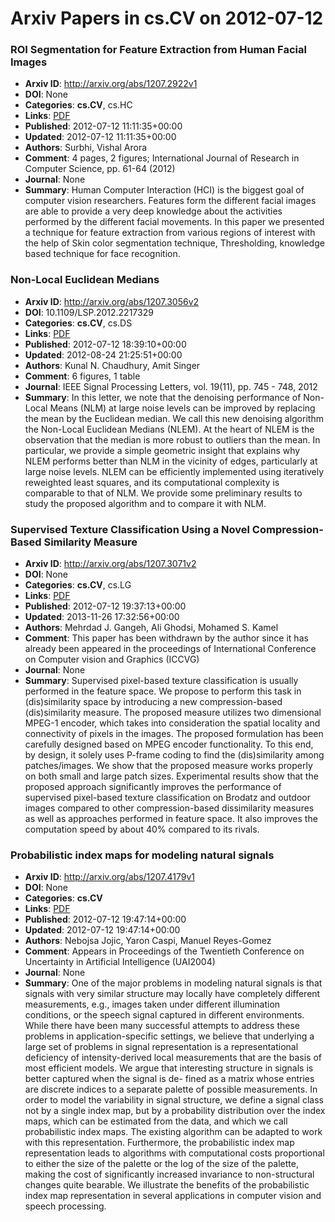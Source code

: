 # Arxiv Papers in cs.CV on 2012-07-12
### ROI Segmentation for Feature Extraction from Human Facial Images
- **Arxiv ID**: http://arxiv.org/abs/1207.2922v1
- **DOI**: None
- **Categories**: **cs.CV**, cs.HC
- **Links**: [PDF](http://arxiv.org/pdf/1207.2922v1)
- **Published**: 2012-07-12 11:11:35+00:00
- **Updated**: 2012-07-12 11:11:35+00:00
- **Authors**: Surbhi, Vishal Arora
- **Comment**: 4 pages, 2 figures; International Journal of Research in Computer
  Science, pp. 61-64 (2012)
- **Journal**: None
- **Summary**: Human Computer Interaction (HCI) is the biggest goal of computer vision researchers. Features form the different facial images are able to provide a very deep knowledge about the activities performed by the different facial movements. In this paper we presented a technique for feature extraction from various regions of interest with the help of Skin color segmentation technique, Thresholding, knowledge based technique for face recognition.



### Non-Local Euclidean Medians
- **Arxiv ID**: http://arxiv.org/abs/1207.3056v2
- **DOI**: 10.1109/LSP.2012.2217329
- **Categories**: **cs.CV**, cs.DS
- **Links**: [PDF](http://arxiv.org/pdf/1207.3056v2)
- **Published**: 2012-07-12 18:39:10+00:00
- **Updated**: 2012-08-24 21:25:51+00:00
- **Authors**: Kunal N. Chaudhury, Amit Singer
- **Comment**: 6 figures, 1 table
- **Journal**: IEEE Signal Processing Letters, vol. 19(11), pp. 745 - 748, 2012
- **Summary**: In this letter, we note that the denoising performance of Non-Local Means (NLM) at large noise levels can be improved by replacing the mean by the Euclidean median. We call this new denoising algorithm the Non-Local Euclidean Medians (NLEM). At the heart of NLEM is the observation that the median is more robust to outliers than the mean. In particular, we provide a simple geometric insight that explains why NLEM performs better than NLM in the vicinity of edges, particularly at large noise levels. NLEM can be efficiently implemented using iteratively reweighted least squares, and its computational complexity is comparable to that of NLM. We provide some preliminary results to study the proposed algorithm and to compare it with NLM.



### Supervised Texture Classification Using a Novel Compression-Based Similarity Measure
- **Arxiv ID**: http://arxiv.org/abs/1207.3071v2
- **DOI**: None
- **Categories**: **cs.CV**, cs.LG
- **Links**: [PDF](http://arxiv.org/pdf/1207.3071v2)
- **Published**: 2012-07-12 19:37:13+00:00
- **Updated**: 2013-11-26 17:32:56+00:00
- **Authors**: Mehrdad J. Gangeh, Ali Ghodsi, Mohamed S. Kamel
- **Comment**: This paper has been withdrawn by the author since it has already been
  appeared in the proceedings of International Conference on Computer vision
  and Graphics (ICCVG)
- **Journal**: None
- **Summary**: Supervised pixel-based texture classification is usually performed in the feature space. We propose to perform this task in (dis)similarity space by introducing a new compression-based (dis)similarity measure. The proposed measure utilizes two dimensional MPEG-1 encoder, which takes into consideration the spatial locality and connectivity of pixels in the images. The proposed formulation has been carefully designed based on MPEG encoder functionality. To this end, by design, it solely uses P-frame coding to find the (dis)similarity among patches/images. We show that the proposed measure works properly on both small and large patch sizes. Experimental results show that the proposed approach significantly improves the performance of supervised pixel-based texture classification on Brodatz and outdoor images compared to other compression-based dissimilarity measures as well as approaches performed in feature space. It also improves the computation speed by about 40% compared to its rivals.



### Probabilistic index maps for modeling natural signals
- **Arxiv ID**: http://arxiv.org/abs/1207.4179v1
- **DOI**: None
- **Categories**: **cs.CV**
- **Links**: [PDF](http://arxiv.org/pdf/1207.4179v1)
- **Published**: 2012-07-12 19:47:14+00:00
- **Updated**: 2012-07-12 19:47:14+00:00
- **Authors**: Nebojsa Jojic, Yaron Caspi, Manuel Reyes-Gomez
- **Comment**: Appears in Proceedings of the Twentieth Conference on Uncertainty in
  Artificial Intelligence (UAI2004)
- **Journal**: None
- **Summary**: One of the major problems in modeling natural signals is that signals with very similar structure may locally have completely different measurements, e.g., images taken under different illumination conditions, or the speech signal captured in different environments. While there have been many successful attempts to address these problems in application-specific settings, we believe that underlying a large set of problems in signal representation is a representational deficiency of intensity-derived local measurements that are the basis of most efficient models. We argue that interesting structure in signals is better captured when the signal is de- fined as a matrix whose entries are discrete indices to a separate palette of possible measurements. In order to model the variability in signal structure, we define a signal class not by a single index map, but by a probability distribution over the index maps, which can be estimated from the data, and which we call probabilistic index maps. The existing algorithm can be adapted to work with this representation. Furthermore, the probabilistic index map representation leads to algorithms with computational costs proportional to either the size of the palette or the log of the size of the palette, making the cost of significantly increased invariance to non-structural changes quite bearable. We illustrate the benefits of the probabilistic index map representation in several applications in computer vision and speech processing.



